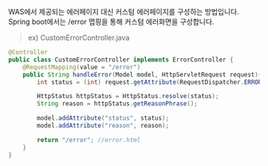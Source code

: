 WAS에서 제공되는 에러페이지 대신 커스텀 에러페이지를 구성하는 방법입니다. <br/>
Spring boot에서는 /error 맵핑을 통해 커스텀 에러화면을 구성합니다.

> ex) CustomErrorController.java

~~~java
@Controller
public class CustomErrorController implements ErrorController {
    @RequestMapping(value = "/error")
    public String handleError(Model model, HttpServletRequest request){
        int status = (int) request.getAttribute(RequestDispatcher.ERROR_STATUS_CODE);

        HttpStatus httpStatus = HttpStatus.resolve(status);
        String reason = httpStatus.getReasonPhrase();

        model.addAttribute("status", status);
        model.addAttribute("reason", reason);

        return "/error"; //error.html
    }
}
~~~
